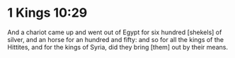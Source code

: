 # 1 Kings 10:29

And a chariot came up and went out of Egypt for six hundred [shekels] of silver, and an horse for an hundred and fifty: and so for all the kings of the Hittites, and for the kings of Syria, did they bring [them] out by their means.